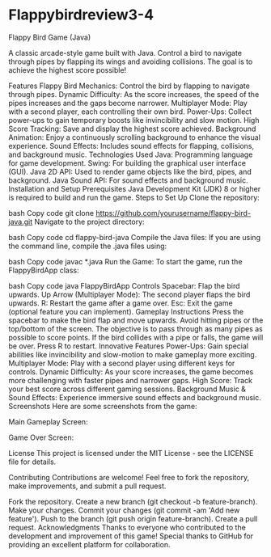 # Flappybirdreview3-4
Flappy Bird Game (Java)

A classic arcade-style game built with Java. Control a bird to navigate through pipes by flapping its wings and avoiding collisions. The goal is to achieve the highest score possible!

Features
Flappy Bird Mechanics: Control the bird by flapping to navigate through pipes.
Dynamic Difficulty: As the score increases, the speed of the pipes increases and the gaps become narrower.
Multiplayer Mode: Play with a second player, each controlling their own bird.
Power-Ups: Collect power-ups to gain temporary boosts like invincibility and slow motion.
High Score Tracking: Save and display the highest score achieved.
Background Animation: Enjoy a continuously scrolling background to enhance the visual experience.
Sound Effects: Includes sound effects for flapping, collisions, and background music.
Technologies Used
Java: Programming language for game development.
Swing: For building the graphical user interface (GUI).
Java 2D API: Used to render game objects like the bird, pipes, and background.
Java Sound API: For sound effects and background music.
Installation and Setup
Prerequisites
Java Development Kit (JDK) 8 or higher is required to build and run the game.
Steps to Set Up
Clone the repository:

bash
Copy code
git clone https://github.com/yourusername/flappy-bird-java.git
Navigate to the project directory:

bash
Copy code
cd flappy-bird-java
Compile the Java files: If you are using the command line, compile the .java files using:

bash
Copy code
javac *.java
Run the Game: To start the game, run the FlappyBirdApp class:

bash
Copy code
java FlappyBirdApp
Controls
Spacebar: Flap the bird upwards.
Up Arrow (Multiplayer Mode): The second player flaps the bird upwards.
R: Restart the game after a game over.
Esc: Exit the game (optional feature you can implement).
Gameplay Instructions
Press the spacebar to make the bird flap and move upwards.
Avoid hitting pipes or the top/bottom of the screen.
The objective is to pass through as many pipes as possible to score points.
If the bird collides with a pipe or falls, the game will be over. Press R to restart.
Innovative Features
Power-Ups: Gain special abilities like invincibility and slow-motion to make gameplay more exciting.
Multiplayer Mode: Play with a second player using different keys for controls.
Dynamic Difficulty: As your score increases, the game becomes more challenging with faster pipes and narrower gaps.
High Score: Track your best score across different gaming sessions.
Background Music & Sound Effects: Experience immersive sound effects and background music.
Screenshots
Here are some screenshots from the game:

Main Gameplay Screen:

Game Over Screen:

License
This project is licensed under the MIT License - see the LICENSE file for details.

Contributing
Contributions are welcome! Feel free to fork the repository, make improvements, and submit a pull request.

Fork the repository.
Create a new branch (git checkout -b feature-branch).
Make your changes.
Commit your changes (git commit -am 'Add new feature').
Push to the branch (git push origin feature-branch).
Create a pull request.
Acknowledgments
Thanks to everyone who contributed to the development and improvement of this game!
Special thanks to GitHub for providing an excellent platform for collaboration.
